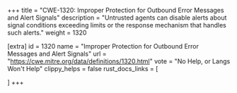 +++
title = "CWE-1320: Improper Protection for Outbound Error Messages and Alert Signals"
description	= "Untrusted agents can disable alerts about signal conditions exceeding limits or the response mechanism that handles such alerts."
weight = 1320

[extra]
id = 1320
name = "Improper Protection for Outbound Error Messages and Alert Signals"
url = "https://cwe.mitre.org/data/definitions/1320.html"
vote = "No Help, or Langs Won't Help"
clippy_helps = false
rust_docs_links = [
	
]
+++

